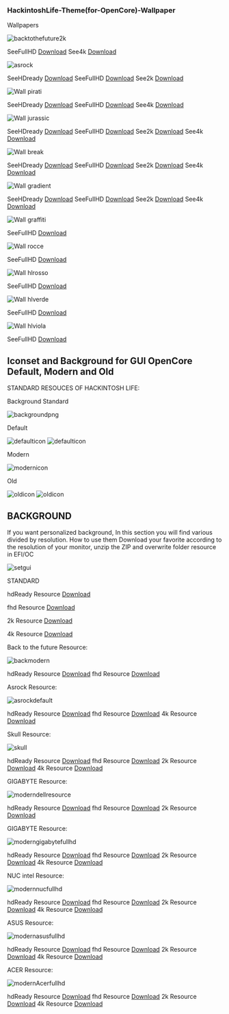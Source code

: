 ### HackintoshLife-Theme(for-OpenCore)-Wallpaper

Wallpapers


![backtothefuture2k](./Wallpaper/4k/backtothefuture2k.png)

SeeFullHD [Download](https://github.com/Hackintoshlifeit/OC-Theme-HackintoshLife/blob/master/Wallpaper/2k/HLRitornoal%20futuroqHD.png)
See4k      [Download](https://github.com/Hackintoshlifeit/OC-Theme-HackintoshLife/blob/master/Wallpaper/4k/backtothefuture2k.png)

![asrock](./Wallpaper/Fullhd/asrockfullhd.png)

SeeHDready [Download](https://github.com/Hackintoshlifeit/OC-Theme-HackintoshLife/blob/master/Wallpaper/hdready/asrockhdready.png)
SeeFullHD  [Download](https://github.com/Hackintoshlifeit/OC-Theme-HackintoshLife/blob/master/Wallpaper/Fullhd/asrockfullhd.png)
See2k      [Download](https://github.com/Hackintoshlifeit/OC-Theme-HackintoshLife/blob/master/Wallpaper/2k/asrock2k.png)

![Wall pirati](./Screenshot/pirati.png)

SeeHDready [Download](https://github.com/Hackintoshlifeit/OC-Theme-HackintoshLife/blob/master/Wallpaper/hdready/piratihdready.png)
SeeFullHD  [Download](https://github.com/Hackintoshlifeit/OC-Theme-HackintoshLife/blob/master/Wallpaper/Fullhd/piratifullhd.png)
See4k      [Download](https://github.com/Hackintoshlifeit/OC-Theme-HackintoshLife/blob/master/Wallpaper/4k/pirati4k.png)

![Wall jurassic](./Screenshot/jurassic.png)

SeeHDready [Download](https://github.com/Hackintoshlifeit/OC-Theme-HackintoshLife/blob/master/Wallpaper/hdready/jurassichdready.png)
SeeFullHD  [Download](https://github.com/Hackintoshlifeit/OC-Theme-HackintoshLife/blob/master/Wallpaper/Fullhd/jurassicfullhd.png)
See2k      [Download](https://github.com/Hackintoshlifeit/OC-Theme-HackintoshLife/blob/master/Wallpaper/2k/jurassic2k.png)
See4k      [Download](https://github.com/Hackintoshlifeit/OC-Theme-HackintoshLife/blob/master/Wallpaper/4k/jurassic4k.png)

![Wall break](./Screenshot/break.png)

SeeHDready [Download](https://github.com/Hackintoshlifeit/OC-Theme-HackintoshLife/blob/master/Wallpaper/hdready/coffehdready.png)
SeeFullHD  [Download](https://github.com/Hackintoshlifeit/OC-Theme-HackintoshLife/blob/master/Wallpaper/Fullhd/coffefullhd.png)
See2k      [Download](https://github.com/Hackintoshlifeit/OC-Theme-HackintoshLife/blob/master/Wallpaper/2k/coffe2k.png)
See4k      [Download](https://github.com/Hackintoshlifeit/OC-Theme-HackintoshLife/blob/master/Wallpaper/4k/coffe4k.png)

![Wall gradient](./Screenshot/gradient.png)

SeeHDready [Download](https://github.com/Hackintoshlifeit/OC-Theme-HackintoshLife/blob/master/Wallpaper/hdready/gradientehdready.png)
SeeFullHD  [Download](https://github.com/Hackintoshlifeit/OC-Theme-HackintoshLife/blob/master/Wallpaper/Fullhd/gradientefullhd.png)
See2k      [Download](https://github.com/Hackintoshlifeit/OC-Theme-HackintoshLife/blob/master/Wallpaper/2k/gradiente2k.png)
See4k      [Download](https://github.com/Hackintoshlifeit/OC-Theme-HackintoshLife/blob/master/Wallpaper/4k/gradiente4k.png)

![Wall graffiti](./Screenshot/graffiti.png)

SeeFullHD  [Download](https://github.com/Hackintoshlifeit/OC-Theme-HackintoshLife/blob/master/Wallpaper/Fullhd/Wallpaper%20Graffiti.png)

![Wall rocce](./Screenshot/rocce.png)

SeeFullHD  [Download](https://github.com/Hackintoshlifeit/OC-Theme-HackintoshLife/blob/master/Wallpaper/Fullhd/fullhdrocce.png)

![Wall hlrosso](./Screenshot/hlrosso.png)

SeeFullHD  [Download](https://github.com/Hackintoshlifeit/OC-Theme-HackintoshLife/blob/master/Wallpaper/Fullhd/Wall%20Red.png)

![Wall hlverde](./Screenshot/hlverde.png)

SeeFullHD  [Download](https://github.com/Hackintoshlifeit/OC-Theme-HackintoshLife/blob/master/Wallpaper/Fullhd/Wall%20Green.png)

![Wall hlviola](./Screenshot/hlviola.png)

SeeFullHD  [Download](https://github.com/Hackintoshlifeit/OC-Theme-HackintoshLife/blob/master/Wallpaper/Fullhd/Wall%20Viola_.png)

## Iconset and Background for GUI OpenCore Default, Modern and Old

STANDARD RESOUCES OF HACKINTOSH LIFE:

Background Standard

![backgroundpng](./Screenshot/backgroundpng.png)

Default 

![defaulticon](./Screenshot/defaulticon.png)
![defaulticon](./Screenshot/defaulticon1.png)

Modern

![modernicon](./Screenshot/modernicon.png)

Old

![oldicon](./Screenshot/oldicon.png)
![oldicon](./Screenshot/oldicon1.png)

## BACKGROUND
If you want personalized background, In this section you will find various divided by resolution.
How to use them Download your favorite according to the resolution of your monitor, 
unzip the ZIP and overwrite folder resource in EFI/OC

![setgui](./Screenshot/setgui.png)

STANDARD

hdReady Resource [Download](https://github.com/Hackintoshlifeit/OC-Theme-HackintoshLife/blob/master/Resources/Resources%20hdready.zip)

fhd     Resource [Download](https://github.com/Hackintoshlifeit/OC-Theme-HackintoshLife/blob/master/Resources/Resources%20fhd.zip)

2k      Resource [Download](https://github.com/Hackintoshlifeit/OC-Theme-HackintoshLife/blob/master/Resources/Resources%202k.zip)

4k      Resource [Download](https://github.com/Hackintoshlifeit/OC-Theme-HackintoshLife/blob/master/Resources/Resources%204k.zip)


Back to the future Resource:

![backmodern](./Resources/backmodern.png)

hdReady Resource [Download](https://github.com/Hackintoshlifeit/OC-Theme-HackintoshLife/blob/master/Resources/backtothefuturehdready.zip)
fhd     Resource [Download](https://github.com/Hackintoshlifeit/OC-Theme-HackintoshLife/blob/master/Resources/backtothefuturefullhd.zip)

Asrock Resource:

![asrockdefault](./Resources/asrockdefault.png)

hdReady Resource [Download](https://github.com/Hackintoshlifeit/OC-Theme-HackintoshLife/blob/master/Resources/Resourceasrockhdready.zip)
fhd     Resource [Download](https://github.com/Hackintoshlifeit/OC-Theme-HackintoshLife/blob/master/Resources/Resourcesasrockfullhd.zip)
4k      Resource [Download](https://github.com/Hackintoshlifeit/OC-Theme-HackintoshLife/blob/master/Resources/Resourcesasrock4k.zip)


Skull Resource:

![skull](./Resources/skull.png)

hdReady Resource [Download](https://github.com/Hackintoshlifeit/OC-Theme-HackintoshLife/blob/master/Resources/Resources_Gigabyte_hdready.zip)
fhd     Resource [Download](https://github.com/Hackintoshlifeit/OC-Theme-HackintoshLife/blob/master/Resources/Resources%20SkullFullHD.zip)
2k      Resource [Download](https://github.com/Hackintoshlifeit/OC-Theme-HackintoshLife/blob/master/Resources/Resources_Gigabyte_2k.zip)
4k      Resource [Download](https://github.com/Hackintoshlifeit/OC-Theme-HackintoshLife/blob/master/Resources/Resources%20Skull4k.zip)


GIGABYTE Resource:

![moderndellresource](./Resources/dellresource.png)

hdReady Resource [Download](https://github.com/Hackintoshlifeit/OC-Theme-HackintoshLife/blob/master/Resources/dellhdready.zip)
fhd     Resource [Download](https://github.com/Hackintoshlifeit/OC-Theme-HackintoshLife/blob/master/Resources/dellfullhd.zip)
2k      Resource [Download](https://github.com/Hackintoshlifeit/OC-Theme-HackintoshLife/blob/master/Resources/dell2k.zip)


GIGABYTE Resource:

![moderngigabytefullhd](./Resources/moderngigabytefullhd.png)

hdReady Resource [Download](https://github.com/Hackintoshlifeit/OC-Theme-HackintoshLife/blob/master/Resources/Resources%20SkullHD%20Ready.zip)
fhd     Resource [Download](https://github.com/Hackintoshlifeit/OC-Theme-HackintoshLife/blob/master/Resources/Resources_Gigabyte_fullhd.zip)
2k      Resource [Download](https://github.com/Hackintoshlifeit/OC-Theme-HackintoshLife/blob/master/Resources/Resources%20Skull2k.zip)
4k      Resource [Download](https://github.com/Hackintoshlifeit/OC-Theme-HackintoshLife/blob/master/Resources/Resources_Gigabyte_4k.zip)


NUC intel Resource:

![modernnucfullhd](./Resources/modernnucfullhd.png)

hdReady Resource [Download](https://github.com/Hackintoshlifeit/OC-Theme-HackintoshLife/blob/master/Resources/Resources_nuc_hdready.zip)
fhd     Resource [Download](https://github.com/Hackintoshlifeit/OC-Theme-HackintoshLife/blob/master/Resources/Resources_nuc_fullhd.zip)
2k      Resource [Download](https://github.com/Hackintoshlifeit/OC-Theme-HackintoshLife/blob/master/Resources/Resources_nuc_2k.zip)
4k      Resource [Download](https://github.com/Hackintoshlifeit/OC-Theme-HackintoshLife/blob/master/Resources/Resources_nuc_4k.zip)


ASUS Resource:

![modernasusfullhd](./Resources/modernasusfullhd.png)

hdReady Resource [Download](https://github.com/Hackintoshlifeit/OC-Theme-HackintoshLife/blob/master/Resources/Resources_Asus_hdready.zip)
fhd     Resource [Download](https://github.com/Hackintoshlifeit/OC-Theme-HackintoshLife/blob/master/Resources/Resources_Asus_fullhd.zip)
2k      Resource [Download](https://github.com/Hackintoshlifeit/OC-Theme-HackintoshLife/blob/master/Resources/Resources_Asus_2k.zip)
4k      Resource [Download](https://github.com/Hackintoshlifeit/OC-Theme-HackintoshLife/blob/master/Resources/Resources_Asus_4k.zip)


ACER Resource:

![modernAcerfullhd](./Resources/modernAcerfullhd.png)

hdReady Resource [Download](https://github.com/Hackintoshlifeit/OC-Theme-HackintoshLife/blob/master/Resources/Resources_Acer_hdready.zip)
fhd     Resource [Download](https://github.com/Hackintoshlifeit/OC-Theme-HackintoshLife/blob/master/Resources/Resources_Acer_fullhd.zip)
2k      Resource [Download](https://github.com/Hackintoshlifeit/OC-Theme-HackintoshLife/blob/master/Resources/Resources_Acer_2k.zip)
4k      Resource [Download](https://github.com/Hackintoshlifeit/OC-Theme-HackintoshLife/blob/master/Resources/Resources_Acer_4k.zip)






